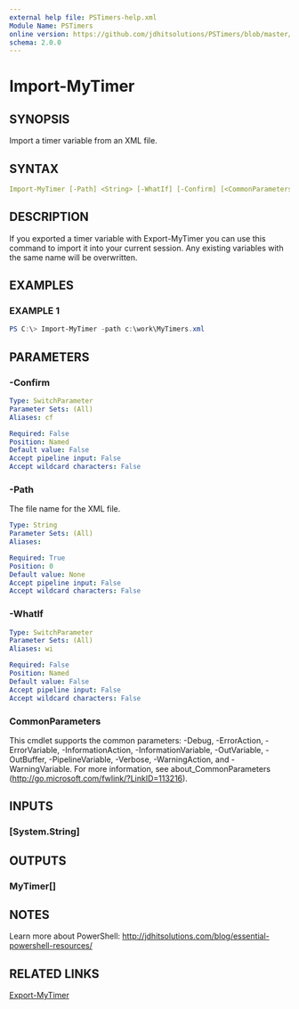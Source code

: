 ```yaml
---
external help file: PSTimers-help.xml
Module Name: PSTimers
online version: https://github.com/jdhitsolutions/PSTimers/blob/master/docs/Import-MyTimer.md
schema: 2.0.0
---
```


# Import-MyTimer

## SYNOPSIS

Import a timer variable from an XML file.

## SYNTAX

```yaml
Import-MyTimer [-Path] <String> [-WhatIf] [-Confirm] [<CommonParameters>]
```

## DESCRIPTION

If you exported a timer variable with Export-MyTimer you can use this command to import it into your current session. Any existing variables with the same name will be overwritten.

## EXAMPLES

### EXAMPLE 1

```powershell
PS C:\> Import-MyTimer -path c:\work\MyTimers.xml
```

## PARAMETERS

### -Confirm

```yaml
Type: SwitchParameter
Parameter Sets: (All)
Aliases: cf

Required: False
Position: Named
Default value: False
Accept pipeline input: False
Accept wildcard characters: False
```

### -Path

The file name for the XML file.

```yaml
Type: String
Parameter Sets: (All)
Aliases:

Required: True
Position: 0
Default value: None
Accept pipeline input: False
Accept wildcard characters: False
```

### -WhatIf

```yaml
Type: SwitchParameter
Parameter Sets: (All)
Aliases: wi

Required: False
Position: Named
Default value: False
Accept pipeline input: False
Accept wildcard characters: False
```

### CommonParameters

This cmdlet supports the common parameters: -Debug, -ErrorAction, -ErrorVariable, -InformationAction, -InformationVariable, -OutVariable, -OutBuffer, -PipelineVariable, -Verbose, -WarningAction, and -WarningVariable. For more information, see about_CommonParameters (http://go.microsoft.com/fwlink/?LinkID=113216).

## INPUTS

### [System.String]

## OUTPUTS

### MyTimer[]

## NOTES

Learn more about PowerShell: http://jdhitsolutions.com/blog/essential-powershell-resources/

## RELATED LINKS

[Export-MyTimer](Export-MyTimer.md)
